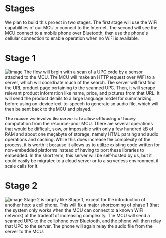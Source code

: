 # Stages
We plan to build this project in two stages. The first stage will use the WiFi capabilities of our MCU to connect to the Internet. The second will see the MCU connect to a mobile phone over Bluetooth, then use the phone's cellular connection to enable operation when no WiFi is available.
# Stage 1
![image](https://github.com/user-attachments/assets/f191d59f-1b90-4d83-95ac-112bdefb8411)
The flow will begin with a scan of a UPC code by a sensor attached to the MCU. The MCU will make an HTTP request over WiFi to a server, which will coordinate much of the search. The server will first find the URL product page pertaining to the scanned UPC. Then, it will scrape relevant product information like name, price, and pictures from that URL. It will send the product details to a large language model for summarizing, before using on-device text-to-speech to generate an audio file, which will then be sent back to the MCU and played.

The reason we involve the server is to allow offloading of heavy computation from the resource-poor MCU. There are several operations that would be difficult, slow, or impossible with only a few hundred kB of RAM and about one megabyte of storage, namely HTML parsing and audio operations and caching. While this does increase the complexity of the process, it is worth it because it allows us to utilize existing code written for non-embedded platforms instead of having to port these libraries to embedded. In the short term, this server will be self-hosted by us, but it could easily be migrated to a cloud server or to a serverless environment if scale calls for it.
# Stage 2
![image](https://github.com/user-attachments/assets/2192c3c9-9162-4772-adb2-e35932c36111)
Stage 2 is largely like Stage 1, except for the introduction of another hop: a cell phone. This will fix a major shortcoming of phase 1 (that the system only works when the MCU can connect to a known WiFi network) at the tradeoff of increasing complexity. The MCU will send a scanned UPC to the cell phone over Bluetooth, and the phone will then relay that UPC to the server. The phone will again relay the audio file from the server to the MCU.
